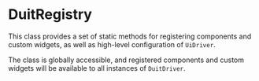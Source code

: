 # DuitRegistry

This class provides a set of static methods for registering components and custom widgets, as well as high-level configuration of `UiDriver`.

The class is globally accessible, and registered components and custom widgets will be available to all instances of `DuitDriver`.
